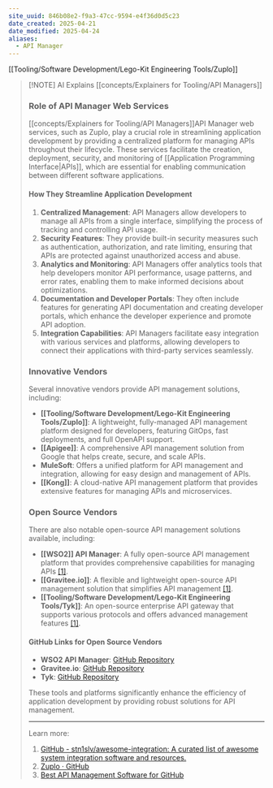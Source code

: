 ```yaml
---
site_uuid: 846b08e2-f9a3-47cc-9594-e4f36d0d5c23
date_created: 2025-04-21
date_modified: 2025-04-24
aliases:
  - API Manager
---
```


[[Tooling/Software Development/Lego-Kit Engineering Tools/Zuplo]]

> [!NOTE] AI Explains [[concepts/Explainers for Tooling/API Managers]]
> ### Role of API Manager Web Services
> 
> [[concepts/Explainers for Tooling/API Managers]]API Manager web services, such as Zuplo, play a crucial role in streamlining application development by providing a centralized platform for managing APIs throughout their lifecycle. These services facilitate the creation, deployment, security, and monitoring of [[Application Programming Interface|APIs]], which are essential for enabling communication between different software applications.
> 
> #### How They Streamline Application Development
> 
> 1. **Centralized Management**: API Managers allow developers to manage all APIs from a single interface, simplifying the process of tracking and controlling API usage.
> 2. **Security Features**: They provide built-in security measures such as authentication, authorization, and rate limiting, ensuring that APIs are protected against unauthorized access and abuse.
> 3. **Analytics and Monitoring**: API Managers offer analytics tools that help developers monitor API performance, usage patterns, and error rates, enabling them to make informed decisions about optimizations.
> 4. **Documentation and Developer Portals**: They often include features for generating API documentation and creating developer portals, which enhance the developer experience and promote API adoption.
> 5. **Integration Capabilities**: API Managers facilitate easy integration with various services and platforms, allowing developers to connect their applications with third-party services seamlessly.
> 
> ### Innovative Vendors
> 
> Several innovative vendors provide API management solutions, including:
> 
> - **[[Tooling/Software Development/Lego-Kit Engineering Tools/Zuplo]]**: A lightweight, fully-managed API management platform designed for developers, featuring GitOps, fast deployments, and full OpenAPI support.
> - **[[Apigee]]**: A comprehensive API management solution from Google that helps create, secure, and scale APIs.
> - **MuleSoft**: Offers a unified platform for API management and integration, allowing for easy design and management of APIs.
> - **[[Kong]]**: A cloud-native API management platform that provides extensive features for managing APIs and microservices.
> 
> ### Open Source Vendors
> 
> There are also notable open-source API management solutions available, including:
> 
> - **[[WSO2]] API Manager**: A fully open-source API management platform that provides comprehensive capabilities for managing APIs [[1]](https://github.com/stn1slv/awesome-integration).
> - **[[Gravitee.io]]**: A flexible and lightweight open-source API management solution that simplifies API management [[1]](https://github.com/stn1slv/awesome-integration).
> - **[[Tooling/Software Development/Lego-Kit Engineering Tools/Tyk]]**: An open-source enterprise API gateway that supports various protocols and offers advanced management features [[1]](https://github.com/stn1slv/awesome-integration).
> 
> #### GitHub Links for Open Source Vendors
> 
> - **WSO2 API Manager**: [GitHub Repository](https://github.com/wso2/product-apim)
> - **Gravitee.io**: [GitHub Repository](https://github.com/gravitee-io/gravitee-api-management)
> - **Tyk**: [GitHub Repository](https://github.com/TykTechnologies/tyk)
> 
> These tools and platforms significantly enhance the efficiency of application development by providing robust solutions for API management.
> 
> ---
> 
> Learn more:
> 
> 1. [GitHub - stn1slv/awesome-integration: A curated list of awesome system integration software and resources.](https://github.com/stn1slv/awesome-integration)
> 2. [Zuplo · GitHub](https://github.com/zuplo)
> 3. [Best API Management Software for GitHub](https://sourceforge.net/software/api-management/integrates-with-github/)